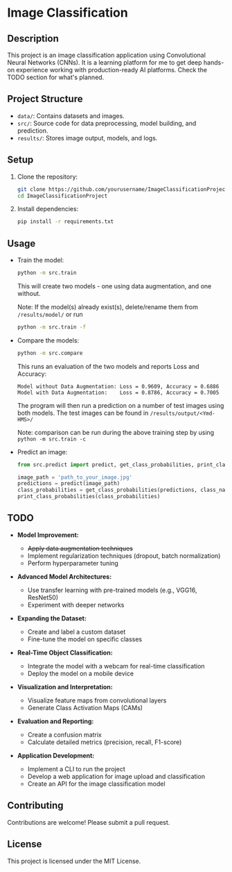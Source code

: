 # Image Classification

## Description

This project is an image classification application using Convolutional Neural Networks (CNNs). It is a learning platform for me to get deep hands-on experience working with production-ready AI platforms. Check the TODO section for what's planned.

## Project Structure

- `data/`: Contains datasets and images.
- `src/`: Source code for data preprocessing, model building, and prediction.
- `results/`: Stores image output, models, and logs.

## Setup

1. Clone the repository:

   ```bash
   git clone https://github.com/yourusername/ImageClassificationProject.git
   cd ImageClassificationProject
   ```

2. Install dependencies:
   ```bash
   pip install -r requirements.txt
   ```

## Usage

- Train the model:

  ```bash
  python -m src.train
  ```

  This will create two models - one using data augmentation, and one without.

  Note: If the model(s) already exist(s), delete/rename them from `/results/model/` or run

  ```bash
  python -m src.train -f
  ```

- Compare the models:

  ```bash
  python -m src.compare
  ```

  This runs an evaluation of the two models and reports Loss and Accuracy:

  ```
  Model without Data Augmentation: Loss = 0.9609, Accuracy = 0.6886
  Model with Data Augmentation:    Loss = 0.8786, Accuracy = 0.7005
  ```

  The program will then run a prediction on a number of test images using both models. The test images can be found in `/results/output/<Ymd-HMS>/`

  Note: comparison can be run during the above training step by using `python -m src.train -c`

- Predict an image:

  ```python
  from src.predict import predict, get_class_probabilities, print_class_probabilities

  image_path = 'path_to_your_image.jpg'
  predictions = predict(image_path)
  class_probabilities = get_class_probabilities(predictions, class_names)
  print_class_probabilities(class_probabilities)
  ```

## TODO

- **Model Improvement:**

  - ~~Apply data augmentation techniques~~
  - Implement regularization techniques (dropout, batch normalization)
  - Perform hyperparameter tuning

- **Advanced Model Architectures:**

  - Use transfer learning with pre-trained models (e.g., VGG16, ResNet50)
  - Experiment with deeper networks

- **Expanding the Dataset:**

  - Create and label a custom dataset
  - Fine-tune the model on specific classes

- **Real-Time Object Classification:**

  - Integrate the model with a webcam for real-time classification
  - Deploy the model on a mobile device

- **Visualization and Interpretation:**

  - Visualize feature maps from convolutional layers
  - Generate Class Activation Maps (CAMs)

- **Evaluation and Reporting:**

  - Create a confusion matrix
  - Calculate detailed metrics (precision, recall, F1-score)

- **Application Development:**
  - Implement a CLI to run the project
  - Develop a web application for image upload and classification
  - Create an API for the image classification model

## Contributing

Contributions are welcome! Please submit a pull request.

## License

This project is licensed under the MIT License.
